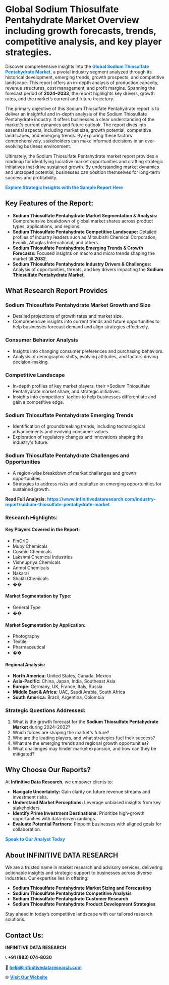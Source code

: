 <h1>Global Sodium Thiosulfate Pentahydrate Market Overview including growth forecasts, trends, competitive analysis, and key player strategies.</h1>
<p>
Discover comprehensive insights into the 
<a href="https://www.infinitivedataresearch.com/industry-report/sodium-thiosulfate-pentahydrate-market" rel="dofollow" style="color: #007BFF; text-decoration: none;"><strong>Global Sodium Thiosulfate Pentahydrate Market</strong></a>, a pivotal industry segment analyzed through its historical development, emerging trends, growth prospects, and competitive landscape. This report offers an in-depth analysis of production capacity, revenue structures, cost management, and profit margins. Spanning the forecast period of <strong>2024–2033</strong>, the report highlights key drivers, growth rates, and the market’s current and future trajectory.
</p>
<p>
The primary objective of this Sodium Thiosulfate Pentahydrate report is to deliver an insightful and in-depth analysis of the Sodium Thiosulfate Pentahydrate industry. It offers businesses a clear understanding of the market's current dynamics and future outlook. The report dives into essential aspects, including market size, growth potential, competitive landscapes, and emerging trends. By exploring these factors comprehensively, stakeholders can make informed decisions in an ever-evolving business environment.
</p>
<p>
Ultimately, the Sodium Thiosulfate Pentahydrate market report provides a roadmap for identifying lucrative market opportunities and crafting strategic initiatives that drive sustained growth. By understanding market dynamics and untapped potential, businesses can position themselves for long-term success and profitability.
</p>
<p>
<a href="https://www.infinitivedataresearch.com/request-sample/reportId=109928" style="color: #007BFF; text-decoration: none;"><strong>Explore Strategic Insights with the Sample Report Here</strong></a>
</p>

<h2>Key Features of the Report:</h2>
<ul>
<li><strong>Sodium Thiosulfate Pentahydrate Market Segmentation & Analysis:</strong> Comprehensive breakdown of global market shares across product types, applications, and regions.</li>
<li><strong>Sodium Thiosulfate Pentahydrate Competitive Landscape:</strong> Detailed profiles of industry leaders such as Mitsubishi Chemical Corporation, Evonik, Altuglas International, and others.</li>
<li><strong>Sodium Thiosulfate Pentahydrate Emerging Trends & Growth Forecasts:</strong> Focused insights on macro and micro trends shaping the market till <strong>2032</strong>.</li>
<li><strong>Sodium Thiosulfate Pentahydrate Industry Drivers & Challenges:</strong> Analysis of opportunities, threats, and key drivers impacting the <strong>Sodium Thiosulfate Pentahydrate Market</strong>.</li>
</ul>

<h2>What Research Report Provides</h2>
<h3>Sodium Thiosulfate Pentahydrate Market Growth and Size</h3>
<ul>
<li>Detailed projections of growth rates and market size.</li>
<li>Comprehensive insights into current trends and future opportunities to help businesses forecast demand and align strategies effectively.</li>
</ul>

<h3>Consumer Behavior Analysis</h3>
<ul>
<li>Insights into changing consumer preferences and purchasing behaviors.</li>
<li>Analysis of demographic shifts, evolving attitudes, and factors driving decision-making.</li>
</ul>

<h3>Competitive Landscape</h3>
<ul>
<li>In-depth profiles of key market players, their >Sodium Thiosulfate Pentahydrate market share, and strategic initiatives.</li>
<li>Insights into competitors' tactics to help businesses differentiate and gain a competitive edge.</li>
</ul>

<h3>Sodium Thiosulfate Pentahydrate Emerging Trends</h3>
<ul>
<li>Identification of groundbreaking trends, including technological advancements and evolving consumer values.</li>
<li>Exploration of regulatory changes and innovations shaping the industry's future.</li>
</ul>

<h3>Sodium Thiosulfate Pentahydrate Challenges and Opportunities</h3>
<ul>
<li>A region-wise breakdown of market challenges and growth opportunities.</li>
<li>Strategies to address risks and capitalize on emerging opportunities for sustained growth.</li>
</ul>
<p><strong>Read Full Analysis:</strong> <a href="https://www.infinitivedataresearch.com/industry-report/sodium-thiosulfate-pentahydrate-market" rel="dofollow" style="color: #007BFF; text-decoration: none;"><strong>https://www.infinitivedataresearch.com/industry-report/sodium-thiosulfate-pentahydrate-market</strong></a></p>
<h3>Research Highlights:</h3>
<h4>Key Players Covered in the Report:</h4>
<ul><li>FInOrIC</li><li>Muby Chemicals</li><li>Cosmic Chemicals</li><li>Lakshmi Chemical Industries</li><li>Vishnupriya Chemicals</li><li>Anmol Chemicals</li><li>Nakarai</li><li>Shakti Chemicals</li><li>��</li></ul>
<h4>Market Segmentation by Type:</h4>
<ul><li>General Type</li><li>��</li></ul>
<h4>Market Segmentation by Application:</h4>
<ul><li>Photography</li><li>Textile</li><li>Pharmaceutical</li><li>��</li></ul>

<h4>Regional Analysis:</h4>
<ul>
<li><strong>North America:</strong> United States, Canada, Mexico</li>
<li><strong>Asia-Pacific:</strong> China, Japan, India, Southeast Asia</li>
<li><strong>Europe:</strong> Germany, UK, France, Italy, Russia</li>
<li><strong>Middle East & Africa:</strong> UAE, Saudi Arabia, South Africa</li>
<li><strong>South America:</strong> Brazil, Argentina, Colombia</li>
</ul>

<h3>Strategic Questions Addressed:</h3>
<ol>
<li>What is the growth forecast for the <strong>Sodium Thiosulfate Pentahydrate Market</strong> during 2024–2032?</li>
<li>Which forces are shaping the market's future?</li>
<li>Who are the leading players, and what strategies fuel their success?</li>
<li>What are the emerging trends and regional growth opportunities?</li>
<li>What challenges may hinder market expansion, and how can they be mitigated?</li>
</ol>

<h2>Why Choose Our Reports?</h2>
<p>At <strong>Infinitive Data Research</strong>, we empower clients to:</p>
<ul>
<li><strong>Navigate Uncertainty:</strong> Gain clarity on future revenue streams and investment risks.</li>
<li><strong>Understand Market Perceptions:</strong> Leverage unbiased insights from key stakeholders.</li>
<li><strong>Identify Prime Investment Destinations:</strong> Prioritize high-growth opportunities with data-driven rankings.</li>
<li><strong>Evaluate Potential Partners:</strong> Pinpoint businesses with aligned goals for collaboration.</li>
</ul>
<p><a href="https://www.infinitivedataresearch.com/industry-report/sodium-thiosulfate-pentahydrate-market" rel="dofollow" style="color: #007BFF; text-decoration: none;"><strong>Speak to Our Analyst Today</strong></a></p>

<h2>About INFINITIVE DATA RESEARCH</h2>
<p>We are a trusted name in market research and advisory services, delivering actionable insights and strategic support to businesses across diverse industries. Our expertise lies in offering:</p>
<ul>
<li><strong>Sodium Thiosulfate Pentahydrate Market Sizing and Forecasting</strong></li>
<li><strong>Sodium Thiosulfate Pentahydrate Competitive Analysis</strong></li>
<li><strong>Sodium Thiosulfate Pentahydrate Customer Research</strong></li>
<li><strong>Sodium Thiosulfate Pentahydrate Product Development Strategies</strong></li>
</ul>
<p>Stay ahead in today’s competitive landscape with our tailored research solutions.</p>

<h2>Contact Us:</h2>
<p><strong>INFINITIVE DATA RESEARCH</strong></p>
<p>📞 <strong>+91 (883) 074-8030</strong></p>
<p>📧 <strong><a href="mailto:help@infinitivedataresearch.com" style="color: #007BFF;">help@infinitivedataresearch.com</a></strong></p>
<p>🌐 <strong><a href="https://www.infinitivedataresearch.com" rel="dofollow" style="color: #007BFF;">Visit Our Website</a></strong></p>